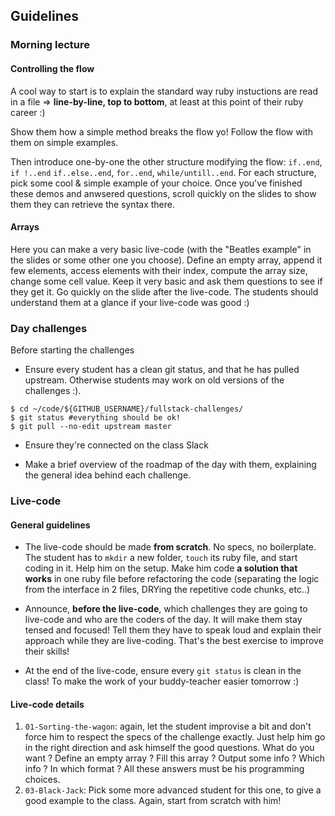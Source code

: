 ## Guidelines

### Morning lecture

#### Controlling the flow

A cool way to start is to explain the standard way ruby instuctions are read in a file => **line-by-line, top to bottom**, at least at this point of their ruby career :)

Show them how a simple method breaks the flow yo! Follow the flow with them on simple examples.

Then introduce one-by-one the other structure modifying the flow: `if..end`, `if !..end` `if..else..end`, `for..end`, `while/untill..end`. For each structure, pick some cool & simple example of your choice. Once you've finished these demos and anwsered questions, scroll quickly on the slides to show them they can retrieve the syntax there.

#### Arrays

Here you can make a very basic live-code (with the "Beatles example" in the slides or some other one you choose). Define an empty array, append it few elements, access elements with their index, compute the array size, change some cell value. Keep it very basic and ask them questions to see if they get it. Go quickly on the slide after the live-code. The students should understand them at a glance if your live-code was good :)

### Day challenges
Before starting the challenges

- Ensure every student has a clean git status, and that he has pulled upstream. Otherwise students may work on old versions of the challenges :).

```
$ cd ~/code/${GITHUB_USERNAME}/fullstack-challenges/
$ git status #everything should be ok!
$ git pull --no-edit upstream master
```

- Ensure they're connected on the class Slack

- Make a brief overview of the roadmap of the day with them, explaining the general idea behind each challenge.

### Live-code

#### General guidelines
- The live-code should be made **from scratch**. No specs, no boilerplate. The student has to `mkdir` a new folder, `touch` its ruby file, and start coding in it. Help him on the setup. Make him code **a solution that works** in one ruby file before refactoring the code (separating the logic from the interface in 2 files, DRYing the repetitive code chunks, etc..)

- Announce, **before the live-code**, which challenges they are going to live-code and who are the coders of the day. It will make them stay tensed and focused! Tell them they have to speak loud and explain their approach while they are live-coding. That's the best exercise to improve their skills!

- At the end of the live-code, ensure every `git status` is clean in the class! To make the work of your buddy-teacher easier tomorrow :)


#### Live-code details

1. `01-Sorting-the-wagon`: again, let the student improvise a bit and don't force him to respect the specs of the challenge exactly. Just help him go in the right direction and ask himself the good questions. What do you want ? Define an empty array ? Fill this array ? Output some info ? Which info ? In which format ? All these answers must be his programming choices.
1. `03-Black-Jack`: Pick some more advanced student for this one, to give a good example to the class. Again, start from scratch with him!


